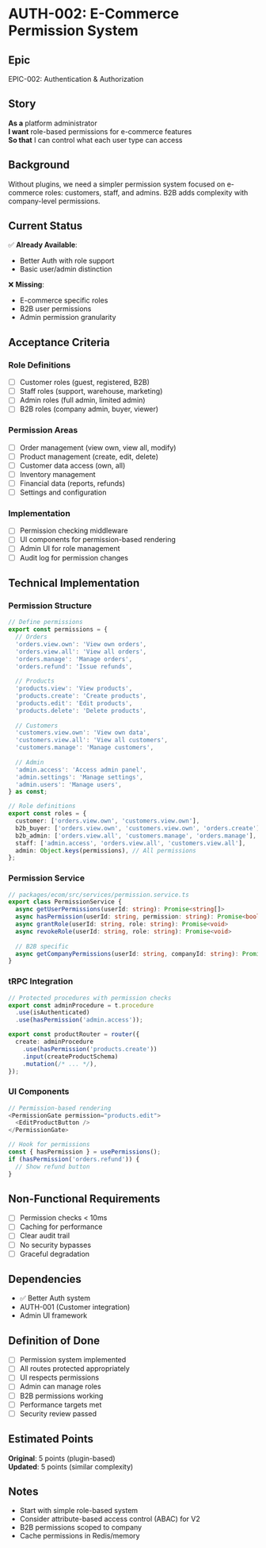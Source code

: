 # AUTH-002: E-Commerce Permission System

## Epic

EPIC-002: Authentication & Authorization

## Story

**As a** platform administrator  
**I want** role-based permissions for e-commerce features  
**So that** I can control what each user type can access

## Background

Without plugins, we need a simpler permission system focused on e-commerce roles: customers, staff, and admins. B2B adds complexity with company-level permissions.

## Current Status

✅ **Already Available**:
- Better Auth with role support
- Basic user/admin distinction

❌ **Missing**:
- E-commerce specific roles
- B2B user permissions
- Admin permission granularity

## Acceptance Criteria

### Role Definitions
- [ ] Customer roles (guest, registered, B2B)
- [ ] Staff roles (support, warehouse, marketing)
- [ ] Admin roles (full admin, limited admin)
- [ ] B2B roles (company admin, buyer, viewer)

### Permission Areas
- [ ] Order management (view own, view all, modify)
- [ ] Product management (create, edit, delete)
- [ ] Customer data access (own, all)
- [ ] Inventory management
- [ ] Financial data (reports, refunds)
- [ ] Settings and configuration

### Implementation
- [ ] Permission checking middleware
- [ ] UI components for permission-based rendering
- [ ] Admin UI for role management
- [ ] Audit log for permission changes

## Technical Implementation

### Permission Structure
```typescript
// Define permissions
export const permissions = {
  // Orders
  'orders.view.own': 'View own orders',
  'orders.view.all': 'View all orders',
  'orders.manage': 'Manage orders',
  'orders.refund': 'Issue refunds',
  
  // Products
  'products.view': 'View products',
  'products.create': 'Create products',
  'products.edit': 'Edit products',
  'products.delete': 'Delete products',
  
  // Customers
  'customers.view.own': 'View own data',
  'customers.view.all': 'View all customers',
  'customers.manage': 'Manage customers',
  
  // Admin
  'admin.access': 'Access admin panel',
  'admin.settings': 'Manage settings',
  'admin.users': 'Manage users',
} as const;

// Role definitions
export const roles = {
  customer: ['orders.view.own', 'customers.view.own'],
  b2b_buyer: ['orders.view.own', 'customers.view.own', 'orders.create'],
  b2b_admin: ['orders.view.all', 'customers.manage', 'orders.manage'],
  staff: ['admin.access', 'orders.view.all', 'customers.view.all'],
  admin: Object.keys(permissions), // All permissions
};
```

### Permission Service
```typescript
// packages/ecom/src/services/permission.service.ts
export class PermissionService {
  async getUserPermissions(userId: string): Promise<string[]>
  async hasPermission(userId: string, permission: string): Promise<boolean>
  async grantRole(userId: string, role: string): Promise<void>
  async revokeRole(userId: string, role: string): Promise<void>
  
  // B2B specific
  async getCompanyPermissions(userId: string, companyId: string): Promise<string[]>
}
```

### tRPC Integration
```typescript
// Protected procedures with permission checks
export const adminProcedure = t.procedure
  .use(isAuthenticated)
  .use(hasPermission('admin.access'));

export const productRouter = router({
  create: adminProcedure
    .use(hasPermission('products.create'))
    .input(createProductSchema)
    .mutation(/* ... */),
});
```

### UI Components
```typescript
// Permission-based rendering
<PermissionGate permission="products.edit">
  <EditProductButton />
</PermissionGate>

// Hook for permissions
const { hasPermission } = usePermissions();
if (hasPermission('orders.refund')) {
  // Show refund button
}
```

## Non-Functional Requirements
- [ ] Permission checks < 10ms
- [ ] Caching for performance
- [ ] Clear audit trail
- [ ] No security bypasses
- [ ] Graceful degradation

## Dependencies
- ✅ Better Auth system
- AUTH-001 (Customer integration)
- Admin UI framework

## Definition of Done
- [ ] Permission system implemented
- [ ] All routes protected appropriately
- [ ] UI respects permissions
- [ ] Admin can manage roles
- [ ] B2B permissions working
- [ ] Performance targets met
- [ ] Security review passed

## Estimated Points

**Original**: 5 points (plugin-based)  
**Updated**: 5 points (similar complexity)

## Notes
- Start with simple role-based system
- Consider attribute-based access control (ABAC) for V2
- B2B permissions scoped to company
- Cache permissions in Redis/memory